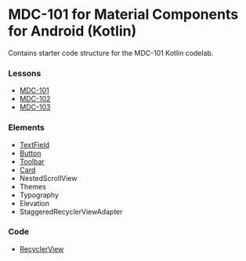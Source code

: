 # MDC-101 for Material Components for Android (Kotlin)

Contains starter code structure for the MDC-101 Kotlin codelab.

### Lessons
- [MDC-101](https://codelabs.developers.google.com/codelabs/mdc-101)
- [MDC-102](https://codelabs.developers.google.com/codelabs/mdc-102-kotlin)
- [MDC-103](https://codelabs.developers.google.com/codelabs/mdc-103-kotlin)

### Elements
- [TextField](https://material.io/develop/android/components/text-fields)
- [Button](https://material.io/develop/android/components/buttons)
- [Toolbar](https://material.io/develop/android/components/app-bars-top)
- [Card](https://material.io/develop/android/components/cards)
- NestedScrollView
- Themes
- Typography
- Elevation
- StaggeredRecyclerViewAdapter

### Code
- [RecyclerView](https://developer.android.com/guide/topics/ui/layout/recyclerview?hl=pt-br)
